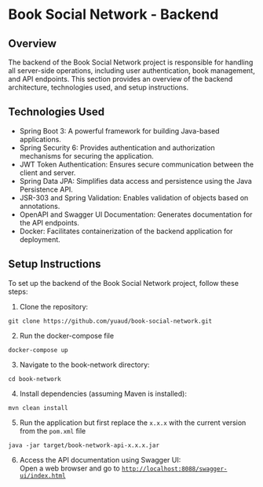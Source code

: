 # Book Social Network - Backend

## Overview
The backend of the Book Social Network project is responsible for handling all server-side operations, including user authentication, book management, and API endpoints. This section provides an overview of the backend architecture, technologies used, and setup instructions.

## Technologies Used
- Spring Boot 3: A powerful framework for building Java-based applications.
- Spring Security 6: Provides authentication and authorization mechanisms for securing the application.
- JWT Token Authentication: Ensures secure communication between the client and server.
- Spring Data JPA: Simplifies data access and persistence using the Java Persistence API.
- JSR-303 and Spring Validation: Enables validation of objects based on annotations.
- OpenAPI and Swagger UI Documentation: Generates documentation for the API endpoints.
- Docker: Facilitates containerization of the backend application for deployment.

## Setup Instructions
To set up the backend of the Book Social Network project, follow these steps:
1. Clone the repository:
```
git clone https://github.com/yuaud/book-social-network.git
```
2. Run the docker-compose file
```
docker-compose up
```
3. Navigate to the book-network directory:
```
cd book-network
```
4. Install dependencies (assuming Maven is installed):
```
mvn clean install
```
5. Run the application but first replace the ``` x.x.x ``` with the current version from the ``` pom.xml ``` file
```
java -jar target/book-network-api-x.x.x.jar
```
6. Access the API documentation using Swagger UI:\
    Open a web browser and go to [`http://localhost:8088/swagger-ui/index.html`](http://localhost:8088/swagger-ui/index.html)
    